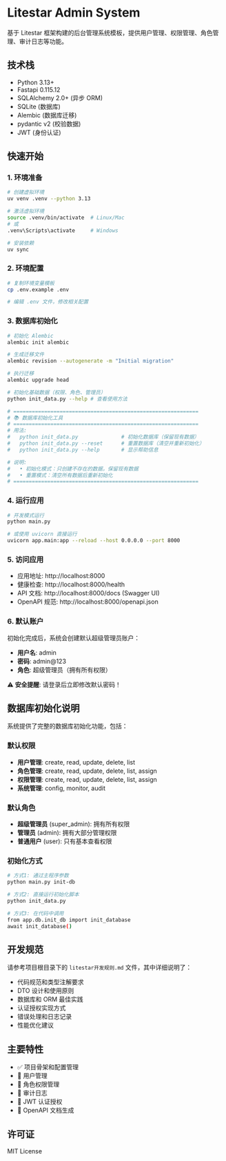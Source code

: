 # Litestar Admin System

基于 Litestar 框架构建的后台管理系统模板，提供用户管理、权限管理、角色管理、审计日志等功能。

## 技术栈

- Python 3.13+
- Fastapi 0.115.12
- SQLAlchemy 2.0+ (异步 ORM)
- SQLite (数据库)
- Alembic (数据库迁移)
- pydantic v2 (校验数据)
- JWT (身份认证)

## 快速开始

### 1. 环境准备

```bash
# 创建虚拟环境
uv venv .venv --python 3.13

# 激活虚拟环境
source .venv/bin/activate  # Linux/Mac
# 或
.venv\Scripts\activate     # Windows

# 安装依赖
uv sync
```

### 2. 环境配置

```bash
# 复制环境变量模板
cp .env.example .env

# 编辑 .env 文件，修改相关配置
```

### 3. 数据库初始化

```bash
# 初始化 Alembic
alembic init alembic

# 生成迁移文件
alembic revision --autogenerate -m "Initial migration"

# 执行迁移
alembic upgrade head

# 初始化基础数据（权限、角色、管理员）
python init_data.py --help # 查看使用方法

# ============================================================
# 📚 数据库初始化工具
# ============================================================
# 用法:
#   python init_data.py              # 初始化数据库（保留现有数据）
#   python init_data.py --reset      # 重置数据库（清空并重新初始化）
#   python init_data.py --help       # 显示帮助信息

# 说明:
#   • 初始化模式：只创建不存在的数据，保留现有数据
#   • 重置模式：清空所有数据后重新初始化
# ============================================================
```

### 4. 运行应用

```bash
# 开发模式运行
python main.py

# 或使用 uvicorn 直接运行
uvicorn app.main:app --reload --host 0.0.0.0 --port 8000
```

### 5. 访问应用

- 应用地址: http://localhost:8000
- 健康检查: http://localhost:8000/health
- API 文档: http://localhost:8000/docs (Swagger UI)
- OpenAPI 规范: http://localhost:8000/openapi.json

### 6. 默认账户

初始化完成后，系统会创建默认超级管理员账户：

- **用户名**: admin
- **密码**: admin@123
- **角色**: 超级管理员（拥有所有权限）

⚠️ **安全提醒**: 请登录后立即修改默认密码！

## 数据库初始化说明

系统提供了完整的数据库初始化功能，包括：

### 默认权限

- **用户管理**: create, read, update, delete, list
- **角色管理**: create, read, update, delete, list, assign
- **权限管理**: create, read, update, delete, list, assign
- **系统管理**: config, monitor, audit

### 默认角色

- **超级管理员** (super_admin): 拥有所有权限
- **管理员** (admin): 拥有大部分管理权限
- **普通用户** (user): 只有基本查看权限

### 初始化方式

```bash
# 方式1: 通过主程序参数
python main.py init-db

# 方式2: 直接运行初始化脚本
python init_data.py

# 方式3: 在代码中调用
from app.db.init_db import init_database
await init_database()
```

## 开发规范

请参考项目根目录下的 `litestar开发规则.md` 文件，其中详细说明了：

- 代码规范和类型注解要求
- DTO 设计和使用原则
- 数据库和 ORM 最佳实践
- 认证授权实现方式
- 错误处理和日志记录
- 性能优化建议

## 主要特性

- ✅ 项目骨架和配置管理
- 🔄 用户管理
- 🔄 角色权限管理
- 🔄 审计日志
- 🔄 JWT 认证授权
- 🔄 OpenAPI 文档生成

## 许可证

MIT License